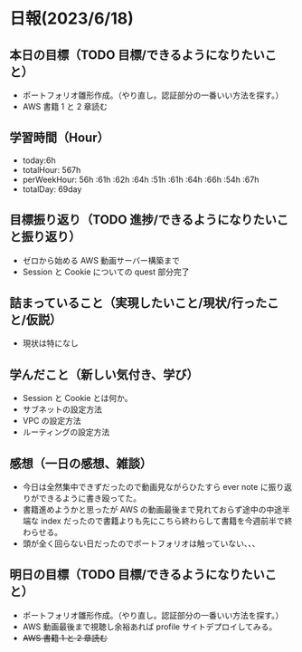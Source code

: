 # 日報(2023/6/18)

## 本日の目標（TODO 目標/できるようになりたいこと）

- ポートフォリオ雛形作成。（やり直し。認証部分の一番いい方法を探す。）
- AWS 書籍 1 と 2 章読む

## 学習時間（Hour）

- today:6h
- totalHour: 567h
- perWeekHour: 56h :61h :62h :64h :51h :61h :64h :66h :54h :67h
- totalDay: 69day

## 目標振り返り（TODO 進捗/できるようになりたいこと振り返り）

- ゼロから始める AWS 動画サーバー構築まで
- Session と Cookie についての quest 部分完了

## 詰まっていること（実現したいこと/現状/行ったこと/仮説）

- 現状は特になし

## 学んだこと（新しい気付き、学び）

- Session と Cookie とは何か。
- サブネットの設定方法
- VPC の設定方法
- ルーティングの設定方法

## 感想（一日の感想、雑談）

- 今日は全然集中できずだったので動画見ながらひたすら ever note に振り返りができるように書き殴ってた。
- 書籍進めようかと思ったが AWS の動画最後まで見れておらず途中の中途半端な index だったので書籍よりも先にこちら終わらして書籍を今週前半で終わらせる。
- 頭が全く回らない日だったのでポートフォリオは触っていない、、、

## 明日の目標（TODO 目標/できるようになりたいこと）

- ポートフォリオ雛形作成。（やり直し。認証部分の一番いい方法を探す。）
- AWS 動画最後まで視聴し余裕あれば profile サイトデプロイしてみる。
- ~~AWS 書籍 1 と 2 章読む~~
